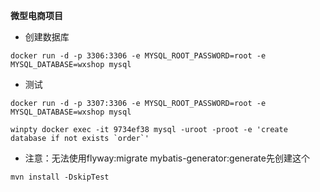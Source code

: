 **微型电商项目**

* 创建数据库

```
docker run -d -p 3306:3306 -e MYSQL_ROOT_PASSWORD=root -e MYSQL_DATABASE=wxshop mysql
```

* 测试

```
docker run -d -p 3307:3306 -e MYSQL_ROOT_PASSWORD=root -e MYSQL_DATABASE=wxshop mysql
```

```
winpty docker exec -it 9734ef38 mysql -uroot -proot -e 'create database if not exists `order`'
```

* 注意：无法使用flyway:migrate mybatis-generator:generate先创建这个

```
mvn install -DskipTest
```